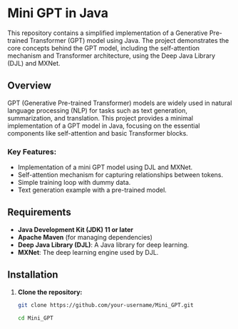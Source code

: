# Mini GPT in Java

This repository contains a simplified implementation of a Generative Pre-trained Transformer (GPT) model using Java. The project demonstrates the core concepts behind the GPT model, including the self-attention mechanism and Transformer architecture, using the Deep Java Library (DJL) and MXNet.

## Overview

GPT (Generative Pre-trained Transformer) models are widely used in natural language processing (NLP) for tasks such as text generation, summarization, and translation. This project provides a minimal implementation of a GPT model in Java, focusing on the essential components like self-attention and basic Transformer blocks.

### Key Features:
- Implementation of a mini GPT model using DJL and MXNet.
- Self-attention mechanism for capturing relationships between tokens.
- Simple training loop with dummy data.
- Text generation example with a pre-trained model.

## Requirements

- **Java Development Kit (JDK) 11 or later**
- **Apache Maven** (for managing dependencies)
- **Deep Java Library (DJL)**: A Java library for deep learning.
- **MXNet**: The deep learning engine used by DJL.

## Installation

1. **Clone the repository:**

   ```bash
   git clone https://github.com/your-username/Mini_GPT.git
   ```

   ```bash
   cd Mini_GPT
   ```
